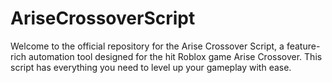 # AriseCrossoverScript
Welcome to the official repository for the Arise Crossover Script, a feature-rich automation tool designed for the hit Roblox game Arise Crossover. This script has everything you need to level up your gameplay with ease.
